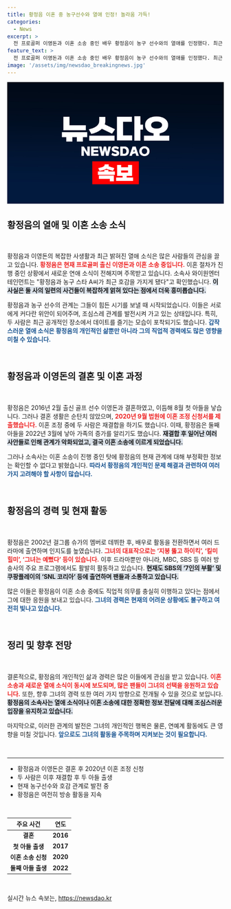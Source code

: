 ```yaml
---
title: 황정음 이혼 중 농구선수와 열애 인정! 놀라움 가득!
categories:
  - News
excerpt: >
  전 프로골퍼 이영돈과 이혼 소송 중인 배우 황정음이 농구 선수와의 열애를 인정했다. 최근 호감을 가진 이들은 조심스럽게 알아가고 있으며, 황정음의 새로운 사랑 이야기에 관심이 집중되고 있다. 클릭해 더 알아보세요!
feature_text: >
  전 프로골퍼 이영돈과 이혼 소송 중인 배우 황정음이 농구 선수와의 열애를 인정했다. 최근 호감을 가진 이들은 조심스럽게 알아가고 있으며, 황정음의 새로운 사랑 이야기에 관심이 집중되고 있다. 클릭해 더 알아보세요!
image: '/assets/img/newsdao_breakingnews.jpg'
---
```


<p><img src="/assets/img/newsdao_breakingnews.jpg" alt="ontimetimes 속보" /></p>

<h2 data-ke-size="size26">황정음의 열애 및 이혼 소송 소식</h2>

<p data-ke-size="size16">&nbsp;</p>

<p>황정음과 이영돈의 복잡한 사생활과 최근 밝혀진 열애 소식은 많은 사람들의 관심을 끌고 있습니다. <b><span style="color: #ee2323;">황정음은 현재 프로골퍼 출신 이영돈과 이혼 소송 중입니다.</span></b> 이혼 절차가 진행 중인 상황에서 새로운 연애 소식이 전해지며 주목받고 있습니다. 소속사 와이원엔터테인먼트는 "황정음과 농구 스타 A씨가 최근 호감을 가지게 됐다"고 확인했습니다. <b><span style="background-color: #21538527;">이 사실은 둘 사의 일련의 사건들이 복잡하게 얽혀 있다는 점에서 더욱 흥미롭습니다.</span></b> </p>

<p>황정음과 농구 선수의 관계는 그들이 힘든 시기를 보낼 때 시작되었습니다. 이들은 서로에게 커다란 위안이 되어주며, 조심스레 관계를 발전시켜 가고 있는 상태입니다. 특히, 두 사람은 최근 공개적인 장소에서 데이트를 즐기는 모습이 포착되기도 했습니다. <b><span style="color: #1a5490;">갑작스러운 열애 소식은 황정음의 개인적인 삶뿐만 아니라 그의 직업적 경력에도 많은 영향을 미칠 수 있습니다.</span></b> </p>

<p data-ke-size="size16">&nbsp;</p>

<h2 data-ke-size="size26">황정음과 이영돈의 결혼 및 이혼 과정</h2>

<p data-ke-size="size16">&nbsp;</p>

<p>황정음은 2016년 2월 출신 골프 선수 이영돈과 결혼하였고, 이듬해 8월 첫 아들을 낳습니다. 그러나 결혼 생활은 순탄치 않았으며, <b><span style="color: #ee2323;">2020년 9월 법원에 이혼 조정 신청서를 제출했습니다.</span></b> 이혼 조정 중에 두 사람은 재결합을 하기도 했습니다. 이때, 황정음은 둘째 아들을 2022년 3월에 낳아 가족의 증가를 알리기도 했습니다. <b><span style="background-color: #21538527;">재결합 후 일어난 여러 사안들로 인해 관계가 악화되었고, 결국 이혼 소송에 이르게 되었습니다.</span></b> </p>

<p>그러나 소속사는 이혼 소송이 진행 중인 탓에 황정음의 현재 관계에 대해 부정확한 정보는 확인할 수 없다고 밝혔습니다. <b><span style="color: #1a5490;">따라서 황정음의 개인적인 문제 해결과 관련하여 여러 가지 고려해야 할 사항이 많습니다.</span></b></p>

<p data-ke-size="size16">&nbsp;</p>

<h2 data-ke-size="size26">황정음의 경력 및 현재 활동</h2>

<p data-ke-size="size16">&nbsp;</p>

<p>황정음은 2002년 걸그룹 슈가의 멤버로 데뷔한 후, 배우로 활동을 전환하면서 여러 드라마에 출연하며 인지도를 높였습니다. <b><span style="color: #ee2323;">그녀의 대표작으로는 ‘지붕 뚫고 하이킥’, ‘킬미 힐미’, ‘그녀는 예뻤다’ 등이 있습니다.</span></b> 이후 드라마뿐만 아니라, MBC, SBS 등 여러 방송사의 주요 프로그램에서도 활발히 활동하고 있습니다. <b><span style="background-color: #21538527;">현재도 SBS의 ‘7인의 부활’ 및 쿠팡플레이의 ‘SNL 코리아’ 등에 출연하며 팬들과 소통하고 있습니다.</span></b> </p>

<p>많은 이들은 황정음이 이혼 소송 중에도 직업적 의무를 충실히 이행하고 있다는 점에서 그에 대한 응원을 보내고 있습니다. <b><span style="color: #1a5490;">그녀의 경력은 현재의 어려운 상황에도 불구하고 여전히 빛나고 있습니다.</span></b> </p>

<p data-ke-size="size16">&nbsp;</p>

<h2 data-ke-size="size26">정리 및 향후 전망</h2>

<p data-ke-size="size16">&nbsp;</p>

<p>결론적으로, 황정음의 개인적인 삶과 경력은 많은 이들에게 관심을 받고 있습니다. <b><span style="color: #ee2323;">이혼 소송과 새로운 열애 소식이 동시에 보도되며, 많은 팬들이 그녀의 선택을 응원하고 있습니다.</span></b> 또한, 향후 그녀의 경력 또한 여러 가지 방향으로 전개될 수 있을 것으로 보입니다. <b><span style="background-color: #21538527;">황정음의 소속사는 열애 소식이나 이혼 소송에 대한 정확한 정보 전달에 대해 조심스러운 입장을 유지하고 있습니다.</span></b> </p>

<p>마지막으로, 이러한 관계의 발전은 그녀의 개인적인 행복은 물론, 연예계 활동에도 큰 영향을 미칠 것입니다. <b><span style="color: #1a5490;">앞으로도 그녀의 활동을 주목하며 지켜보는 것이 필요합니다.</span></b> </p>

<p data-ke-size="size16">&nbsp;</p>

<hr/>

<ul>
  <li>황정음과 이영돈은 결혼 후 2020년 이혼 조정 신청</li>
  <li>두 사람은 이후 재결합 후 두 아들 출생</li>
  <li>현재 농구선수와 호감 관계로 발전 중</li>
  <li>황정음은 여전히 방송 활동을 지속</li>
</ul>

<p data-ke-size="size16">&nbsp;</p>

<table>
  <thead>
    <tr>
      <th style="text-align: center;">주요 사건</th>
      <th style="text-align: center;">연도</th>
    </tr>
  </thead>
  <tbody>
    <tr>
      <td style="text-align: center; height: 17px;"><b>결혼</b></td>
      <td style="text-align: center; height: 17px;"><b>2016</b></td>
    </tr>
    <tr>
      <td style="text-align: center; height: 17px;"><b>첫 아들 출생</b></td>
      <td style="text-align: center; height: 17px;"><b>2017</b></td>
    </tr>
    <tr>
      <td style="text-align: center; height: 17px;"><b>이혼 소송 신청</b></td>
      <td style="text-align: center; height: 17px;"><b>2020</b></td>
    </tr>
    <tr>
      <td style="text-align: center; height: 17px;"><b>둘째 아들 출생</b></td>
      <td style="text-align: center; height: 17px;"><b>2022</b></td>
    </tr>
  </tbody>
</table>

<p data-ke-size="size16">&nbsp;</p>
실시간 뉴스 속보는, <a href="https://newsdao.kr" rel="dofollow">https://newsdao.kr</a>


